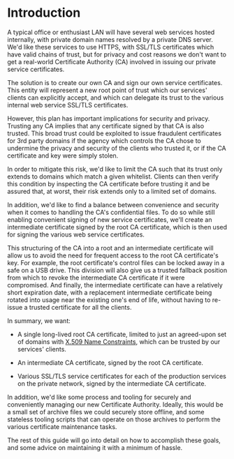 # Introduction
A typical office or enthusiast LAN will have several web services hosted internally, with private domain names resolved by a private DNS server.  We'd like these services to use HTTPS, with SSL/TLS certificates which have valid chains of trust, but for privacy and cost reasons we don't want to get a real-world Certificate Authority (CA) involved in issuing our private service certificates.

The solution is to create our own CA and sign our own service certificates.  This entity will represent a new root point of trust which our services' clients can explicitly accept, and which can delegate its trust to the various internal web service SSL/TLS certificates.

However, this plan has important implications for security and privacy.  Trusting any CA implies that any certificate signed by that CA is also trusted.  This broad trust could be exploited to issue fraudulent certificates for 3rd party domains if the agency which controls the CA chose to undermine the privacy and security of the clients who trusted it, or if the CA certificate and key were simply stolen.

In order to mitigate this risk, we'd like to limit the CA such that its trust only extends to domains which match a given whitelist.  Clients can then verify this condition by inspecting the CA certificate before trusting it and be assured that, at worst, their risk extends only to a limited set of domains.

In addition, we'd like to find a balance between convenience and security when it comes to handling the CA's confidential files.  To do so while still enabling convenient signing of new service certificates, we'll create an intermediate certificate signed by the root CA certificate, which is then used for signing the various web service certificates.

This structuring of the CA into a root and an intermediate certificate will allow us to avoid the need for frequent access to the root CA certificate's key.  For example, the root certificate's control files can be locked away in a safe on a USB drive.  This division will also give us a trusted fallback position from which to revoke the intermediate CA certificate if it were compromised.  And finally, the intermediate certificate can have a relatively short expiration date, with a replacement intermediate certificate being rotated into usage near the existing one's end of life, without having to re-issue a trusted certificate for all the clients.

In summary, we want:

- A single long-lived root CA certificate, limited to just an agreed-upon set of domains with [X.509 Name Constraints](https://tools.ietf.org/html/rfc5280#section-4.2.1.10), which can be trusted by our services' clients.

- An intermediate CA certificate, signed by the root CA certificate.

- Various SSL/TLS service certificates for each of the production services on the private network, signed by the intermediate CA certificate.

In addition, we'd like some process and tooling for securely and conveniently managing our new Certificate Authority.  Ideally, this would be a small set of archive files we could securely store offline, and some stateless tooling scripts that can operate on those archives to perform the various certificate maintenance tasks.

The rest of this guide will go into detail on how to accomplish these goals, and some advice on maintaining it with a minimum of hassle.
